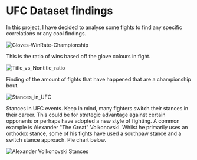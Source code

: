 # UFC Dataset findings

In this project, I have decided to analyse some fights to find any specific correlations or any cool findings.

![Gloves-WinRate-Championship](https://github.com/eyadhajj/UFC_Data_AnalysisProject/assets/115934916/0bdcb47a-6c47-446d-bcc4-1ee0a42a4b33)

This is the ratio of wins based off the glove colours in fight.

![Title_vs_Nontitle_ratio](https://github.com/eyadhajj/UFC_Data_AnalysisProject/assets/115934916/54fbbd1b-b418-4e4f-8f88-e2fe77ce01c9)

Finding of the amount of fights that have happened that are a championship bout.

![Stances_in_UFC](https://github.com/eyadhajj/UFC_Data_AnalysisProject/assets/115934916/7e2c1628-3b96-4180-98c5-42f35f9a2fc4)

Stances in UFC events.
Keep in mind, many fighters switch their stances in their career. This could be for strategic advantage against certain opponents or perhaps have adopted a new style of fighting. A common example is Alexander "The Great" Volkonovski. Whilst he primarily uses an orthodox stance, some of his fights have used a southpaw stance and a switch stance approach. Pie chart below.

![Alexander Volkonovski Stances](https://github.com/eyadhajj/UFC_Data_AnalysisProject/assets/115934916/ddac47ce-5d5f-4a03-96ba-85f0baec080a)
